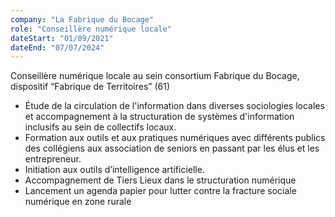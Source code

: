 ```yaml
---
company: "La Fabrique du Bocage"
role: "Conseillère numérique locale"
dateStart: "01/09/2021"
dateEnd: "07/07/2024"
---
```


Conseillère numérique locale au sein consortium Fabrique du Bocage, dispositif “Fabrique de Territoires” (61)

* Étude de la circulation de l'information dans diverses sociologies locales et accompagnement à la structuration de systèmes d'information inclusifs au sein de collectifs locaux.
* Formation aux outils et aux pratiques numériques avec différents publics des collégiens aux association de seniors en passant par les élus et les  entrepreneur.
* Initiation aux outils d’intelligence artificielle.
* Accompagnement de Tiers Lieux dans le structuration numérique
* Lancement un agenda papier pour lutter contre la fracture sociale numérique en zone rurale